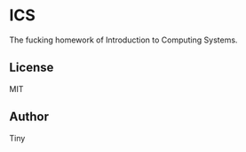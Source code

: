 # ICS #

The fucking homework of Introduction to Computing Systems.

## License ##

MIT

## Author ##

Tiny
